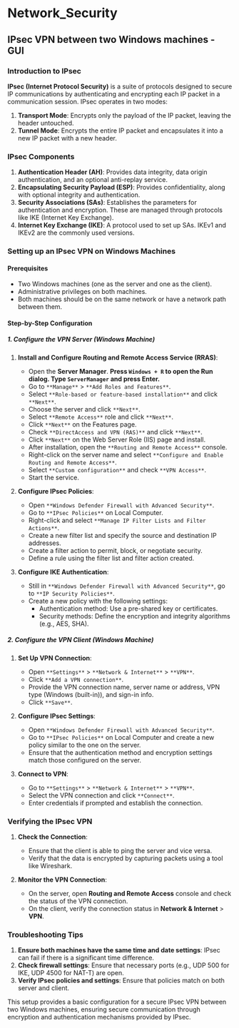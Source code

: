 # Network_Security


## IPsec VPN between two Windows machines - GUI



### Introduction to IPsec

**IPsec (Internet Protocol Security)** is a suite of protocols designed to secure IP communications by authenticating and encrypting each IP packet in a communication session. IPsec operates in two modes:

1. **Transport Mode**: Encrypts only the payload of the IP packet, leaving the header untouched.
2. **Tunnel Mode**: Encrypts the entire IP packet and encapsulates it into a new IP packet with a new header.

### IPsec Components

1. **Authentication Header (AH)**: Provides data integrity, data origin authentication, and an optional anti-replay service.
2. **Encapsulating Security Payload (ESP)**: Provides confidentiality, along with optional integrity and authentication.
3. **Security Associations (SAs)**: Establishes the parameters for authentication and encryption. These are managed through protocols like IKE (Internet Key Exchange).
4. **Internet Key Exchange (IKE)**: A protocol used to set up SAs. IKEv1 and IKEv2 are the commonly used versions.

### Setting up an IPsec VPN on Windows Machines

#### Prerequisites

- Two Windows machines (one as the server and one as the client).
- Administrative privileges on both machines.
- Both machines should be on the same network or have a network path between them.

#### Step-by-Step Configuration

##### 1. Configure the VPN Server (Windows Machine)

1. **Install and Configure Routing and Remote Access Service (RRAS)**:
    - Open the **Server Manager**.   **Press ```Windows + R``` to open the Run dialog.
Type ```ServerManager``` and press Enter.**
    - Go to ```**Manage**``` > ```**Add Roles and Features**```.
    - Select ```**Role-based or feature-based installation**``` and click ```**Next**```.
    - Choose the server and click ```**Next**```.
    - Select ```**Remote Access**``` role and click ```**Next**```.
    - Click ```**Next**``` on the Features page.
    - Check ```**DirectAccess and VPN (RAS)**``` and click ```**Next**```.
    - Click ```**Next**``` on the Web Server Role (IIS) page and install.
    - After installation, open the ```**Routing and Remote Access**``` console.
    - Right-click on the server name and select ```**Configure and Enable Routing and Remote Access**```.
    - Select ```**Custom configuration**``` and check ```**VPN Access**```.
    - Start the service.

2. **Configure IPsec Policies**:
    - Open ```**Windows Defender Firewall with Advanced Security**```.
    - Go to ```**IPsec Policies**``` on Local Computer.
    - Right-click and select ```**Manage IP Filter Lists and Filter Actions**```.
    - Create a new filter list and specify the source and destination IP addresses.
    - Create a filter action to permit, block, or negotiate security.
    - Define a rule using the filter list and filter action created.

3. **Configure IKE Authentication**:
    - Still in ```**Windows Defender Firewall with Advanced Security**```, go to ```**IP Security Policies**```.
    - Create a new policy with the following settings:
        - Authentication method: Use a pre-shared key or certificates.
        - Security methods: Define the encryption and integrity algorithms (e.g., AES, SHA).

##### 2. Configure the VPN Client (Windows Machine)

1. **Set Up VPN Connection**:
    - Open ```**Settings**``` > ```**Network & Internet**``` > ```**VPN**```.
    - Click ```**Add a VPN connection**```.
    - Provide the VPN connection name, server name or address, VPN type (Windows (built-in)), and sign-in info.
    - Click ```**Save**```.

2. **Configure IPsec Settings**:
    - Open ```**Windows Defender Firewall with Advanced Security**```.
    - Go to ```**IPsec Policies**``` on Local Computer and create a new policy similar to the one on the server.
    - Ensure that the authentication method and encryption settings match those configured on the server.

3. **Connect to VPN**:
    - Go to ```**Settings**``` > ```**Network & Internet**``` > ```**VPN**```.
    - Select the VPN connection and click ```**Connect**```.
    - Enter credentials if prompted and establish the connection.

### Verifying the IPsec VPN

1. **Check the Connection**:
    - Ensure that the client is able to ping the server and vice versa.
    - Verify that the data is encrypted by capturing packets using a tool like Wireshark.

2. **Monitor the VPN Connection**:
    - On the server, open **Routing and Remote Access** console and check the status of the VPN connection.
    - On the client, verify the connection status in **Network & Internet** > **VPN**.

### Troubleshooting Tips

1. **Ensure both machines have the same time and date settings**: IPsec can fail if there is a significant time difference.
2. **Check firewall settings**: Ensure that necessary ports (e.g., UDP 500 for IKE, UDP 4500 for NAT-T) are open.
3. **Verify IPsec policies and settings**: Ensure that policies match on both server and client.

This setup provides a basic configuration for a secure IPsec VPN between two Windows machines, ensuring secure communication through encryption and authentication mechanisms provided by IPsec.

